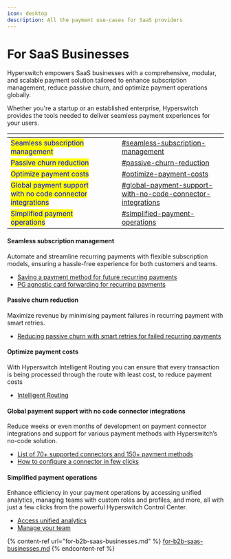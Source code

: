 ```yaml
---
icon: desktop
description: All the payment use-cases for SaaS providers
---
```


# For SaaS Businesses

Hyperswitch empowers SaaS businesses with a comprehensive, modular, and scalable payment solution tailored to enhance subscription management, reduce passive churn, and optimize payment operations globally.&#x20;

Whether you're a startup or an established enterprise, Hyperswitch provides the tools needed to deliver seamless payment experiences for your users.

<table data-view="cards"><thead><tr><th></th><th data-hidden></th><th data-hidden></th><th data-hidden data-card-target data-type="content-ref"></th></tr></thead><tbody><tr><td><mark style="color:blue;">Seamless subscription management</mark></td><td></td><td></td><td><a href="for-saas-providers.md#seamless-subscription-management">#seamless-subscription-management</a></td></tr><tr><td><mark style="color:blue;">Passive churn reduction</mark></td><td></td><td></td><td><a href="for-saas-providers.md#passive-churn-reduction">#passive-churn-reduction</a></td></tr><tr><td><mark style="color:blue;">Optimize payment costs</mark></td><td></td><td></td><td><a href="for-saas-providers.md#optimize-payment-costs">#optimize-payment-costs</a></td></tr><tr><td><mark style="color:blue;">Global payment support with no code connector integrations</mark></td><td></td><td></td><td><a href="for-saas-providers.md#global-payment-support-with-no-code-connector-integrations">#global-payment-support-with-no-code-connector-integrations</a></td></tr><tr><td><mark style="color:blue;">Simplified payment operations</mark></td><td></td><td></td><td><a href="for-saas-providers.md#simplified-payment-operations">#simplified-payment-operations</a></td></tr></tbody></table>

#### Seamless subscription management

Automate and streamline recurring payments with flexible subscription models, ensuring a hassle-free experience for both customers and teams.

* [Saving a payment method for future recurring payments ](https://docs.hyperswitch.io/explore-hyperswitch/payment-flows-and-management/quickstart/mandates-and-recurring-payments#saving-a-payment-method-for-future-mit-payments)
* [PG agnostic card forwarding for recurring payments](https://docs.hyperswitch.io/explore-hyperswitch/payment-flows-and-management/subscriptions/pg-agnostic-recurring-payments)

#### Passive churn reduction

Maximize revenue by minimising payment failures in recurring payment with smart retries.

* [Reducing passive churn with smart retries for failed recurring payments](https://juspay.io/blog/juspay-aiops-solution-to-reduce-passive-churn)

#### Optimize payment costs

With Hyperswitch Intelligent Routing you can ensure that every transaction is being processed through the route with least cost, to reduce payment costs

* [Intelligent Routing](https://docs.hyperswitch.io/explore-hyperswitch/payment-flows-and-management/smart-router/intelligent-routing)

#### Global payment support with no code connector integrations&#x20;

Reduce weeks or even months of development on payment connector integrations and support for various payment methods with Hyperswitch’s no-code solution.

* [List of 70+ supported connectors and 150+ payment methods](https://hyperswitch.io/pm-list)
* [How to configure a connector in few clicks](https://docs.hyperswitch.io/hyperswitch-cloud/connectors/activate-connector-on-hyperswitch)

#### Simplified payment operations&#x20;

Enhance efficiency in your payment operations by accessing unified analytics, managing teams with custom roles and profiles, and more, all with just a few clicks from the powerful Hyperswitch Control Center.

* [Access unified analytics ](https://docs.hyperswitch.io/explore-hyperswitch/account-management/analytics-and-operations)
* [Manage your team ](https://docs.hyperswitch.io/explore-hyperswitch/account-management/manage-your-team)



{% content-ref url="for-b2b-saas-businesses.md" %}
[for-b2b-saas-businesses.md](for-b2b-saas-businesses.md)
{% endcontent-ref %}
